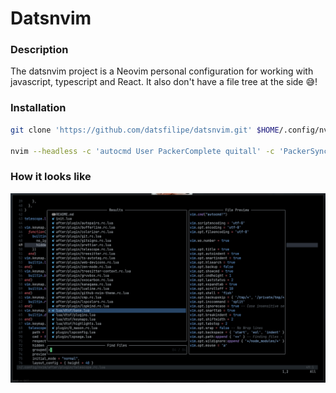 # Datsnvim

### Description

The datsnvim project is a Neovim personal configuration for working with javascript, typescript and React. It also don't have a file tree at the side 😅!

### Installation

```bash
git clone 'https://github.com/datsfilipe/datsnvim.git' $HOME/.config/nvim

nvim --headless -c 'autocmd User PackerComplete quitall' -c 'PackerSync'
```

### How it looks like

![](assets/vimlooks.png)
